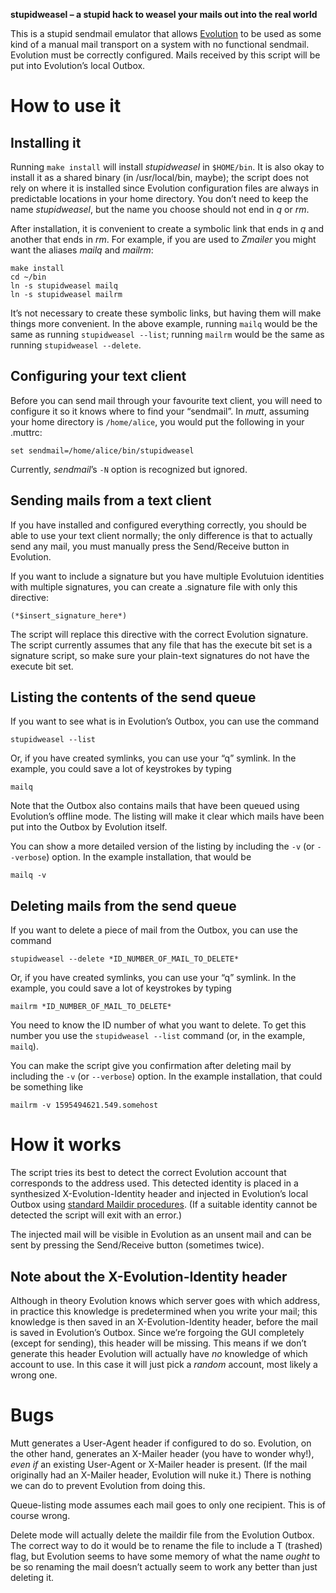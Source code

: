 **stupidweasel – a stupid hack to weasel your mails out into the real world**

This is a stupid sendmail emulator that allows [Evolution](https://wiki.gnome.org/Apps/Evolution)
to be used as some kind of a manual mail transport on a system with no functional sendmail.
Evolution must be correctly configured.
Mails received by this script will be put into Evolution’s local Outbox.

How to use it
=============

Installing it
-------

Running `make install` will install _stupidweasel_ in `$HOME/bin`.
It is also okay to install it as a shared binary (in /usr/local/bin, maybe);
the script does not rely on where it is installed since Evolution configuration files
are always in predictable locations in your home directory.
You don’t need to keep the name _stupidweasel_,
but the name you choose should not end in _q_ or _rm_.

After installation, it is convenient to create a symbolic link that ends in _q_
and another that ends in _rm_.
For example, if you are used to _Zmailer_ you might want the aliases _mailq_ and _mailrm_:

    make install
    cd ~/bin
    ln -s stupidweasel mailq
    ln -s stupidweasel mailrm

It’s not necessary to create these symbolic links, but having them will make things more convenient.
In the above example, running `mailq` would be the same as running `stupidweasel --list`;
running `mailrm` would be the same as running `stupidweasel --delete`.


Configuring your text client
----------------------------

Before you can send mail through your favourite text client,
you will need to configure it so it knows where to find your “sendmail”.
In _mutt_, assuming your home directory is `/home/alice`, you would put the following in your .muttrc:

    set sendmail=/home/alice/bin/stupidweasel

Currently, _sendmail_’s `-N` option is recognized but ignored.


Sending mails from a text client
-------

If you have installed and configured everything correctly, you should be able to use your text client normally;
the only difference is that to actually send any mail,
you must manually press the Send/Receive button in Evolution.

If you want to include a signature but you have multiple Evolutuion identities with multiple signatures,
you can create a .signature file with only this directive:

    (*$insert_signature_here*)

The script will replace this directive with the correct Evolution signature.
The script currently assumes that any file that has the execute bit set is a signature script,
so make sure your plain-text signatures do not have the execute bit set.


Listing the contents of the send queue
-------------------

If you want to see what is in Evolution’s Outbox,
you can use the command

    stupidweasel --list

Or, if you have created symlinks, you can use your “q” symlink. In the example, you could save a lot of keystrokes by typing

    mailq

Note that the Outbox also contains mails that have been queued using Evolution’s offline mode.
The listing will make it clear which mails have been put into the Outbox by Evolution itself.

You can show a more detailed version of the listing by including the `-v` (or `--verbose`) option.
In the example installation, that would be

    mailq -v


Deleting mails from the send queue
-------------------

If you want to delete a piece of mail from the Outbox,
you can use the command

    stupidweasel --delete *ID_NUMBER_OF_MAIL_TO_DELETE*

Or, if you have created symlinks, you can use your “q” symlink. In the example, you could save a lot of keystrokes by typing

    mailrm *ID_NUMBER_OF_MAIL_TO_DELETE*

You need to know the ID number of what you want to delete.
To get this number you use the `stupidweasel --list` command (or, in the example, `mailq`).

You can make the script give you confirmation after deleting mail by including the `-v` (or `--verbose`) option.
In the example installation, that could be something like

    mailrm -v 1595494621.549.somehost


How it works
============

The script tries its best to detect the correct Evolution account that corresponds to the address used.
This detected identity is placed in a synthesized X-Evolution-Identity header and injected in Evolution’s local Outbox
using [standard Maildir procedures](https://cr.yp.to/proto/maildir.html).
(If a suitable identity cannot be detected the script will exit with an error.)

The injected mail will be visible in Evolution as an unsent mail and can be sent by pressing the Send/Receive button
(sometimes twice).

Note about the X-Evolution-Identity header
----
Although in theory Evolution knows which server goes with which address,
in practice this knowledge is predetermined when you write your mail;
this knowledge is then
saved in an X-Evolution-Identity header,
before the mail is saved in Evolution’s Outbox.
Since we’re forgoing the GUI completely (except for sending),
this header will be missing.
This means
if we don’t generate this header Evolution will actually have *no* knowledge of which account to use.
In this case it will just pick a *random* account,
most likely a wrong one.


Bugs
====

Mutt generates a User-Agent header if configured to do so.
Evolution, on the other hand, generates an X-Mailer header (you have to wonder why!),
*even if* an existing User-Agent or X-Mailer header is present.
(If the mail originally had an X-Mailer header, Evolution will nuke it.)
There is nothing we can do to prevent Evolution from doing this.

Queue-listing mode assumes each mail goes to only one recipient.
This is of course wrong.

Delete mode will actually delete the maildir file from the Evolution Outbox.
The correct way to do it would be to rename the file to include a T (trashed) flag,
but Evolution seems to have some memory of what the name *ought* to be
so renaming the mail doesn’t actually seem to work any better than just deleting it.
